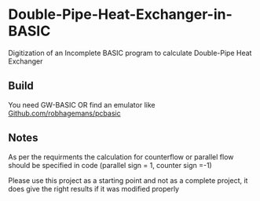 # Double-Pipe-Heat-Exchanger-in-BASIC
Digitization of an Incomplete BASIC program to calculate Double-Pipe Heat Exchanger 

## Build
You need GW-BASIC OR find an emulator like [Github.com/robhagemans/pcbasic](https://Github.com/robhagemans/pcbasic)

## Notes 
As per the requirments the calculation for counterflow or parallel flow should be specified in code (parallel sign = 1, counter sign =-1)


Please use this project as a starting point and not as a complete project, it does give the right results if it was modified properly  
